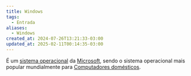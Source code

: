 ```yaml
---
title: Windows
tags:
  - Entrada
aliases:
  - Windows
created_at: 2024-07-26T13:21:33-03:00
updated_at: 2025-02-11T00:14:35-03:00
---
```


É um [sistema operacional](content/entrada/2024/08/04/Sistema_Operacional.md) da [Microsoft](content/entrada/2024/07/07/Microsoft.md), sendo o sistema operacional mais popular mundialmente para [Computadores domésticos](content/atomos/2024/10/12/Computadores_domesticos.md).